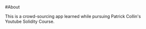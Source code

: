 #About 

This is a crowd-sourcing app learned while pursuing Patrick Collin's Youtube Solidity Course. 
